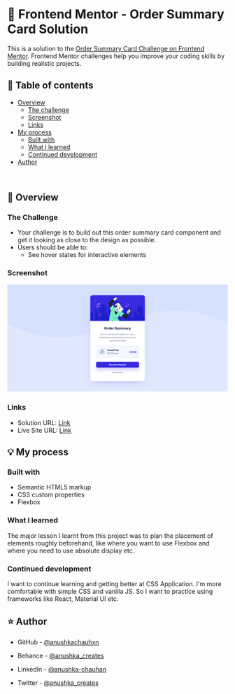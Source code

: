 # 🎯 Frontend Mentor - Order Summary Card Solution

This is a solution to the [Order Summary Card Challenge on Frontend Mentor](https://www.frontendmentor.io/challenges/order-summary-component-QlPmajDUj). Frontend Mentor challenges help you improve your coding skills by building realistic projects.

## 📜 Table of contents

- [Overview](#overview)
  - [The challenge](#the-challenge)
  - [Screenshot](#screenshot)
  - [Links](#links)
- [My process](#my-process)
  - [Built with](#built-with)
  - [What I learned](#what-i-learned)
  - [Continued development](#continued-development)
- [Author](#author)

<br>

## 📝 Overview

### The Challenge

- Your challenge is to build out this order summary card component and get it looking as close to the design as possible.
- Users should be able to:
  - See hover states for interactive elements

### Screenshot

![](./assets/screenshot.png)

### Links

- Solution URL: [Link](https://github.com/anushkachauhxn/frontend-mentor-projects/projects/order-summary-component)
- Live Site URL: [Link](https://anushkachauhxn.github.io/frontend-mentor-projects/projects/order-summary-component/index.html)

## 💡 My process

### Built with

- Semantic HTML5 markup
- CSS custom properties
- Flexbox

### What I learned

The major lesson I learnt from this project was to plan the placement of elements roughly beforehand, like where you want to use Flexbox and where you need to use absolute display etc.

### Continued development

I want to continue learning and getting better at CSS Application. I'm more comfortable with simple CSS and vanilla JS. So I want to practice using frameworks like React, Material UI etc.

## ⭐ Author

- GitHub - [@anushkachauhxn](https://github.com/anushkachauhxn)
- Behance - [@anushka_creates](https://www.behance.net/anushka_creates)

- LinkedIn - [@anushka-chauhan](https://www.linkedin.com/in/anushka-chauhan)
- Twitter - [@anushka_creates](https://twitter.com/anushka_creates)
